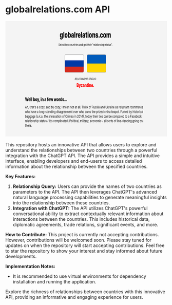 # globalrelations.com API

<img src="images/globalrelations.png" style="width:100%;height: 360px;"/>

This repository hosts an innovative API that allows users to explore and understand the relationships between two countries through a powerful integration with the ChatGPT API. The API provides a simple and intuitive interface, enabling developers and end-users to access detailed information about the relationship between the specified countries.

**Key Features:**
1. **Relationship Query:** Users can provide the names of two countries as parameters to the API. The API then leverages ChatGPT's advanced natural language processing capabilities to generate meaningful insights into the relationship between these countries.
2. **Integration with ChatGPT:** The API utilizes ChatGPT's powerful conversational ability to extract contextually relevant information about interactions between the countries. This includes historical data, diplomatic agreements, trade relations, significant events, and more.

**How to Contribute:**
This project is currently not accepting contributions. However, contributions will be welcomed soon. Please stay tuned for updates on when the repository will start accepting contributions. Feel free to star the repository to show your interest and stay informed about future developments.

**Implementation Notes:**
- It is recommended to use virtual environments for dependency installation and running the application.

Explore the richness of relationships between countries with this innovative API, providing an informative and engaging experience for users.